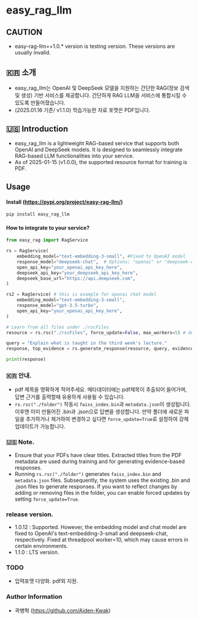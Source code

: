 # easy_rag_llm

## CAUTION
- easy-rag-llm==1.0.* version is testing version. These versions are usually invalid.

## 🇰🇷 소개
- easy_rag_llm는 OpenAI 및 DeepSeek 모델을 지원하는 간단한 RAG(정보 검색 및 생성) 기반 서비스를 제공합니다. 간단하게 RAG LLM을 서비스에 통합시킬 수 있도록 만들어졌습니다.
- (2025.01.16 기준/ v1.1.0) 학습가능한 자료 포맷은 PDF입니다.

## 🇺🇸 Introduction
- easy_rag_llm is a lightweight RAG-based service that supports both OpenAI and DeepSeek models.
It is designed to seamlessly integrate RAG-based LLM functionalities into your service.
- As of 2025-01-15 (v1.0.0), the supported resource format for training is PDF.

## Usage
#### Install (https://pypi.org/project/easy-rag-llm/)
```bash
pip install easy_rag_llm
```

#### How to integrate to your service?
```python
from easy_rag import RagService

rs = RagService(
    embedding_model="text-embedding-3-small", #Fixed to OpenAI model
    response_model="deepseek-chat",  # Options: "openai" or "deepseek-chat"
    open_api_key="your_openai_api_key_here",
    deepseek_api_key="your_deepseek_api_key_here",
    deepseek_base_url="https://api.deepseek.com",
)

rs2 = RagService( # this is example for openai chat model
    embedding_model="text-embedding-3-small",
    response_model="gpt-3.5-turbo",
    open_api_key="your_openai_api_key_here",
)

# Learn from all files under ./rscFiles
resource = rs.rsc("./rscFiles", force_update=False, max_workers=5) # default workers are 10.

query = "Explain what is taught in the third week's lecture."
response, top_evidence = rs.generate_response(resource, query, evidence_num=5) # default evidence_num is 3.

print(response)
```

### 🇰🇷 안내.
- pdf 제목을 명확하게 적어주세요. 메타데이터에는 pdf제목이 추출되어 들어가며, 답변 근거를 출력할때 유용하게 사용될 수 있습니다.
- `rs.rsc("./folder")` 작동시 `faiss_index.bin`과 `metadata.json`이 생성됩니다. 이후엔 이미 만들어진 .bin과 .json으로 답변을 생성합니다. 만약 폴더에 새로운 파일을 추가하거나 제거하여 변경하고 싶다면 `force_update=True`로 설정하여 강제업데이트가 가능합니다.

### 🇺🇸 Note.
- Ensure that your PDFs have clear titles. Extracted titles from the PDF metadata are used during training and for generating evidence-based responses.
- Running `rs.rsc("./folder")` generates `faiss_index.bin` and `metadata.json` files. Subsequently, the system uses the existing .bin and .json files to generate responses. If you want to reflect changes by adding or removing files in the folder, you can enable forced updates by setting `force_update=True`.

### release version.
- 1.0.12 : Supported. However, the embedding model and chat model are fixed to OpenAI's text-embedding-3-small and deepseek-chat, respectively. Fixed at threadpool worker=10, which may cause errors in certain environments.
- 1.1.0 : LTS version.

### TODO
- 입력포맷 다양화. pdf외 지원.

### Author Information
- 곽병혁 (https://github.com/Aiden-Kwak)
